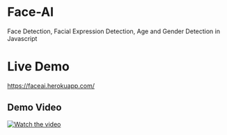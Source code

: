 # Face-AI
Face Detection, Facial Expression Detection, Age and Gender Detection in Javascript

# Live Demo

https://faceai.herokuapp.com/

## Demo Video

[![Watch the video](https://i.ytimg.com/vi/qP4AiEf6LVM/0.jpg)](https://www.youtube.com/watch?v=qP4AiEf6LVM)
